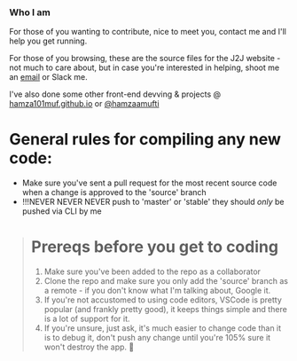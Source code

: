 ### Who I am

For those of you wanting to contribute, nice to meet you, contact me and I'll help you get running.

For those of you browsing, these are the source files for the J2J website - not much to care about, but in case you're interested in helping, shoot me an [email](hamza101muf@outlook.com) or Slack me.

I've also done some other front-end devving & projects @ [hamza101muf.github.io](hamza101muf.github.io) or [@hamzaamufti](tiwtter.com/hamzaamufti)

# General rules for compiling any new code:
- Make sure you've sent a pull request for the most recent source code when a change is approved to the 'source' branch
- !!!NEVER NEVER NEVER push to 'master' or 'stable' they should *only* be pushed via CLI by me

># Prereqs before you get to coding
>1. Make sure you've been added to the repo as a collaborator
>2. Clone the repo and make sure you only add the 'source' branch as a remote - if you don't know what I'm talking about, Google it.
>3. If you're not accustomed to using code editors, VSCode is pretty popular (and frankly pretty good), it keeps things simple and there is a lot of support for it.
>4. If you're unsure, just ask, it's much easier to change code than it is to debug it, don't push any change until you're 105% sure it won't destroy the app. 🙏

